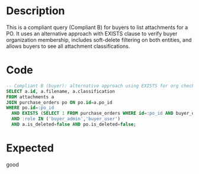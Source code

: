 # Description
This is a compliant query (Compliant B) for buyers to list attachments for a PO. It uses an alternative approach with EXISTS clause to verify buyer organization membership, includes soft-delete filtering on both entities, and allows buyers to see all attachment classifications.

# Code
```sql
-- Compliant B (buyer): alternative approach using EXISTS for org check
SELECT a.id, a.filename, a.classification
FROM attachments a
JOIN purchase_orders po ON po.id=a.po_id
WHERE po.id=:po_id
  AND EXISTS (SELECT 1 FROM purchase_orders WHERE id=:po_id AND buyer_org_id=:org_id)
  AND :role IN ('buyer_admin','buyer_user')
  AND a.is_deleted=false AND po.is_deleted=false;
```

# Expected
good